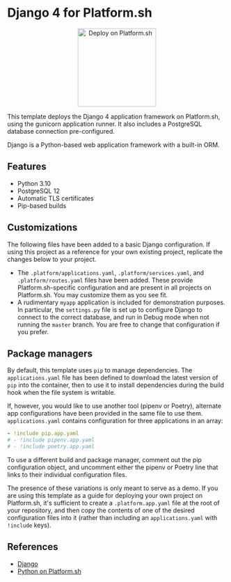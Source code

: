 # Django 4 for Platform.sh

<p align="center">
<a href="https://console.platform.sh/projects/create-project?template=https://raw.githubusercontent.com/platformsh/template-builder/class/templates/django4/.platform.template.yaml&utm_content=django4&utm_source=github&utm_medium=button&utm_campaign=deploy_on_platform">
    <img src="https://platform.sh/images/deploy/lg-blue.svg" alt="Deploy on Platform.sh" width="180px" />
</a>
</p>

This template deploys the Django 4 application framework on Platform.sh, using the gunicorn application runner.  It also includes a PostgreSQL database connection pre-configured.

Django is a Python-based web application framework with a built-in ORM.

## Features

* Python 3.10
* PostgreSQL 12
* Automatic TLS certificates
* Pip-based builds

## Customizations

The following files have been added to a basic Django configuration.  If using this project as a reference for your own existing project, replicate the changes below to your project.

* The `.platform/applications.yaml`, `.platform/services.yaml`, and `.platform/routes.yaml` files have been added.  These provide Platform.sh-specific configuration and are present in all projects on Platform.sh.  You may customize them as you see fit.
* A rudimentary `myapp` application is included for demonstration purposes.  In particular, the `settings.py` file is set up to configure Django to connect to the correct database, and run in Debug mode when not running the `master` branch.  You are free to change that configuration if you prefer.

## Package managers

By default, this template uses `pip` to manage dependencies.
The `applications.yaml` file has been defined to download the latest version of `pip` into the container, then to use it to install dependencies during the build hook when the file system is writable.

If, however, you would like to use another tool (pipenv or Poetry), alternate app configurations have been provided in the same file to use them.
`applications.yaml` contains configuration for three applications in an array:

```yaml
- !include pip.app.yaml
# - !include pipenv.app.yaml
# - !include poetry.app.yaml
```

To use a different build and package manager, comment out the pip configuration object, and uncomment either the pipenv or Poetry line that links to their individual configuration files.

The presence of these variations is only meant to serve as a demo.
If you are using this template as a guide for deploying your own project on Platform.sh, it's sufficient to create a `.platform.app.yaml` file at the root of your repository, and then copy the contents of one of the desired configuration files into it (rather than including an `applications.yaml` with `!include` keys).

## References

* [Django](https://www.djangoproject.com/)
* [Python on Platform.sh](https://docs.platform.sh/languages/python.html)
